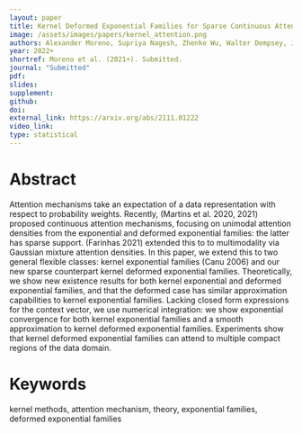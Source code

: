 ```yaml
---
layout: paper
title: Kernel Deformed Exponential Families for Sparse Continuous Attention
image: /assets/images/papers/kernel_attention.png
authors: Alexander Moreno, Supriya Nagesh, Zhenke Wu, Walter Dempsey, James Rehg
year: 2022+
shortref: Moreno et al. (2021+). Submitted. 
journal: "Submitted"
pdf: 
slides: 
supplement: 
github: 
doi: 
external_link: https://arxiv.org/abs/2111.01222
video_link: 
type: statistical
---
```


# Abstract

Attention mechanisms take an expectation of a data representation with respect to probability weights. Recently, (Martins et al. 2020, 2021) proposed continuous attention mechanisms, focusing on unimodal attention densities from the exponential and deformed exponential families: the latter has sparse support. (Farinhas 2021) extended this to to multimodality via Gaussian mixture attention densities. In this paper, we extend this to two general flexible classes: kernel exponential families (Canu 2006) and our new sparse counterpart kernel deformed exponential families. Theoretically, we show new existence results for both kernel exponential and deformed exponential families, and that the deformed case has similar approximation capabilities to kernel exponential families. Lacking closed form expressions for the context vector, we use numerical integration: we show exponential convergence for both kernel exponential families and a smooth approximation to kernel deformed exponential families. Experiments show that kernel deformed exponential families can attend to multiple compact regions of the data domain.

# Keywords

kernel methods, attention mechanism, theory, exponential families, deformed exponential families